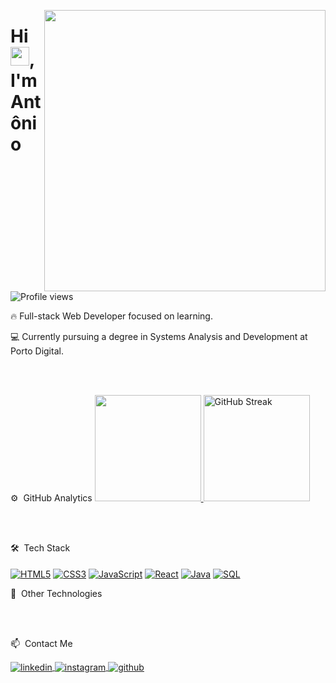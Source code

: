 <img align="right" height="450em" src="https://raw.githubusercontent.com/gist/AntonioLopes21/8c18ebdfe3567c80c4e60e96ec3f0e7b/raw/85d305ba17762ad8465c8ae6735e8c51649ae34d/gistfile1.svg"/> <h1 align="left">Hi <img src="https://raw.githubusercontent.com/kaueMarques/kaueMarques/master/hi.gif" height="30px">, I'm Antônio</h1> <p align="left"> <img src="https://komarev.com/ghpvc/?username=AntonioLopes21&color=yellow" alt="Profile views" /> </p>
🔥 Full-stack Web Developer focused on learning.

💻 Currently pursuing a degree in Systems Analysis and Development at Porto Digital.

<br><br>

⚙️  GitHub Analytics <a href="https://github.com/AntonioLopes21"> <img height="170em" src="https://github-readme-stats.vercel.app/api/top-langs/?username=AntonioLopes21&layout=compact&theme=tokyonight"/> </a> <a href="https://git.io/streak-stats"> <img height="170em" src="https://streak-stats.demolab.com?user=AntonioLopes21&theme=tokyonight" alt="GitHub Streak" /> </a>

<br><br>

🛠  Tech Stack <br><br><a href="#"><img align="center" alt="HTML5" src="https://img.shields.io/badge/HTML5-E34F26?style=for-the-badge&logo=html5&logoColor=white"/></a> <a href="#"><img align="center" alt="CSS3" src="https://img.shields.io/badge/CSS3-1572B6?style=for-the-badge&logo=css3&logoColor=white"/></a> <a href="#"><img align="center" alt="JavaScript" src="https://img.shields.io/badge/JavaScript-323330?style=for-the-badge&logo=javascript&logoColor=F7DF1E"/></a> <a href="#"><img align="center" alt="React" src="https://img.shields.io/badge/React-61DAFB?style=for-the-badge&logo=react&logoColor=white"/></a> <a href="#"><img align="center" alt="Java" src="https://img.shields.io/badge/Java-007396?style=for-the-badge&logo=java&logoColor=white"/></a> <a href="#"><img align="center" alt="SQL" src="https://img.shields.io/badge/SQL-336791?style=for-the-badge&logo=postgresql&logoColor=white"/></a>

🚀  Other Technologies

<br><br>

📫  Contact Me

<p align="left"> <a href="https://www.linkedin.com/in/antonio-de-padua-385511288/" target="_blank"> <img align="center" src="https://img.shields.io/badge/-AntonioLopes21-05122A?style=flat&logo=linkedin" alt="linkedin"/> </a> <a href="https://twitter.com/AntonioLopes21" target="_blank"> <a href="https://www.instagram.com/antonio.lopes_21/" target="_blank"> <img align="center" src="https://img.shields.io/badge/-AntonioLopes21-05122A?style=flat&logo=instagram" alt="instagram"/> </a> <a href="https://github.com/AntonioLopes21" target="_blank"> <img align="center" src="https://img.shields.io/badge/-AntonioLopes21-05122A?style=flat&logo=github" alt="github"/> </a> </p>
